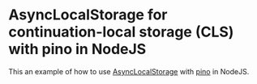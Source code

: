 # AsyncLocalStorage for continuation-local storage (CLS) with pino in NodeJS

This an example of how to use [AsyncLocalStorage](https://nodejs.org/api/async_context.html#async_context_class_asynclocalstorage)
with [pino](https://github.com/pinojs/pino) in NodeJS.
